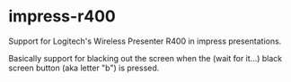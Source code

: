 impress-r400
============

Support for Logitech's Wireless Presenter R400 in impress presentations. 

Basically support for blacking out the screen when the (wait for it...) black screen button (aka letter "b") is pressed.
